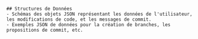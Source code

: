 
    ## Structures de Données
    - Schémas des objets JSON représentant les données de l'utilisateur, les modifications de code, et les messages de commit.
    - Exemples JSON de données pour la création de branches, les propositions de commit, etc.
    